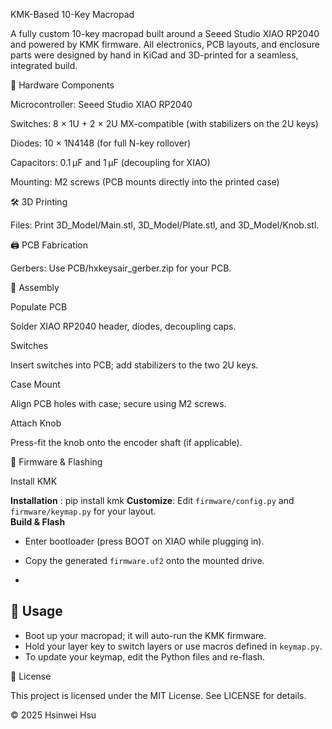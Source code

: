 KMK-Based 10-Key Macropad

A fully custom 10-key macropad built around a Seeed Studio XIAO RP2040 and powered by KMK firmware. All electronics, PCB layouts, and enclosure parts were designed by hand in KiCad and 3D-printed for a seamless, integrated build.




🔧 Hardware Components

Microcontroller: Seeed Studio XIAO RP2040

Switches: 8 × 1U + 2 × 2U MX-compatible (with stabilizers on the 2U keys)

Diodes: 10 × 1N4148 (for full N-key rollover)

Capacitors: 0.1 µF and 1 µF (decoupling for XIAO)

Mounting: M2 screws (PCB mounts directly into the printed case)




🛠️ 3D Printing

Files: Print 3D_Model/Main.stl, 3D_Model/Plate.stl, and 3D_Model/Knob.stl.





🖨️ PCB Fabrication

Gerbers: Use PCB/hxkeysair_gerber.zip for your PCB.





🧩 Assembly

Populate PCB

Solder XIAO RP2040 header, diodes, decoupling caps.

Switches

Insert switches into PCB; add stabilizers to the two 2U keys.

Case Mount

Align PCB holes with case; secure using M2 screws.

Attach Knob

Press-fit the knob onto the encoder shaft (if applicable).





💾 Firmware & Flashing

Install KMK

**Installation** : pip install kmk
**Customize**: Edit `firmware/config.py` and `firmware/keymap.py` for your layout.  
**Build & Flash**  
   - Enter bootloader (press BOOT on XIAO while plugging in).  
   - Copy the generated `firmware.uf2` onto the mounted drive.

   - 


## 🚀 Usage

- Boot up your macropad; it will auto-run the KMK firmware.  
- Hold your layer key to switch layers or use macros defined in `keymap.py`.  
- To update your keymap, edit the Python files and re-flash.




📄 License

This project is licensed under the MIT License. See LICENSE for details.

© 2025 Hsinwei Hsu

